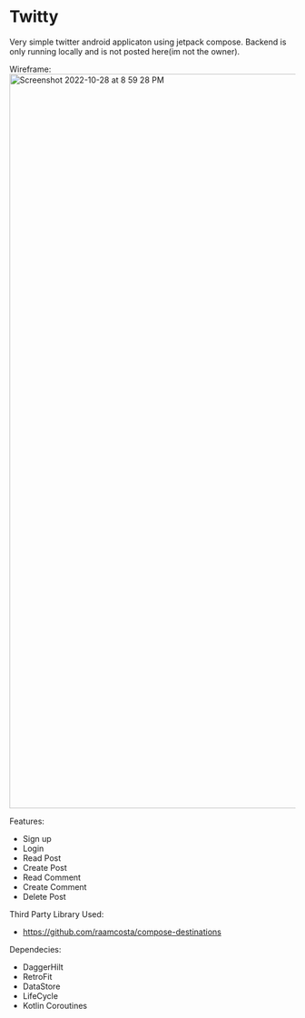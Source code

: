 # Twitty
Very simple twitter android applicaton using jetpack compose. Backend is only running locally and is not posted here(im not the owner).


Wireframe:
<img width="1294" alt="Screenshot 2022-10-28 at 8 59 28 PM" src="https://user-images.githubusercontent.com/97997227/198754727-2485c718-db3b-44fc-ac4d-159e5d387fb8.png">


Features:
* Sign up
* Login
* Read Post
* Create Post
* Read Comment
* Create Comment
* Delete Post


Third Party Library Used:
* https://github.com/raamcosta/compose-destinations


Dependecies:
* DaggerHilt
* RetroFit
* DataStore
* LifeCycle
* Kotlin Coroutines
